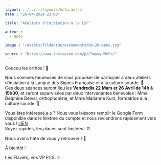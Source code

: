 ```yaml
---
layout: ../../../layouts/Actu.astro
date : "26-04-2024 23:00"

title: "Ateliers d'Initiation à la LSF"

auteur :
  - apeo

image : "/assets/fildactus/evenements/04-26-apeo.jpg"

source : "https://www.instagram.com/p/C34ywydMySr/"
---
```


Coucou les orthos ! 👋

Nous sommes heureuses de vous proposer de participer à deux ateliers d’initiation à la Langue des Signes Française et à la culture sourde. 🎉  
Ces deux séances auront lieu les __Vendredis 22 Mars et 26 Avril de 14h à 15h30__, et seront supervisées par deux intervenantes bénévoles : Mme Delphine Delval, orthophoniste, et Mme Marianne Kurz, formatrice à la culture sourde. 🦻

Vous êtes intéressé.e.s ? Nous vous laissons remplir le Google Form disponible dans le linktree du compte et nous reviendrons rapidement vers vous ! [LIEN](https://docs.google.com/forms/d/e/1FAIpQLSdGrYS5Kdkz5ySd1-CNm9uT86el_TGXNef6XY8pCeMHl2hNwA/viewform)  
Soyez rapides, les places sont limitées ! ⏰

Nous avons hâte de vous y retrouver ! 👀

À bientôt !

Les Flavie’s, vos VP PCS. ✨